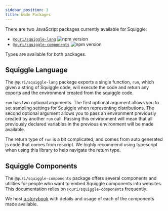 ```yaml
---
sidebar_position: 3
title: Node Packages
---
```


There are two JavaScript packages currently available for Squiggle:

- [`@quri/squiggle-lang`](https://www.npmjs.com/package/@quri/squiggle-lang) ![npm version](https://badge.fury.io/js/@quri%2Fsquiggle-lang.svg)
- [`@quri/squiggle-components`](https://www.npmjs.com/package/@quri/squiggle-components) ![npm version](https://badge.fury.io/js/@quri%2Fsquiggle-components.svg)

Types are available for both packages.

## Squiggle Language

The `@quri/squiggle-lang` package exports a single function, `run`, which given
a string of Squiggle code, will execute the code and return any exports and the
environment created from the squiggle code.

`run` has two optional arguments. The first optional argument allows you to set
sampling settings for Squiggle when representing distributions. The second optional
argument allows you to pass an environment previously created by another `run`
call. Passing this environment will mean that all previously declared variables
in the previous environment will be made available.

The return type of `run` is a bit complicated, and comes from auto generated js
code that comes from rescript. We highly recommend using typescript when using
this library to help navigate the return type.

## Squiggle Components

The `@quri/squiggle-components` package offers several components and utilities
for people who want to embed Squiggle components into websites. This documentation
relies on `@quri/squiggle-components` frequently.

We host [a storybook](https://squiggle-components.netlify.app/) with details
and usage of each of the components made available.
